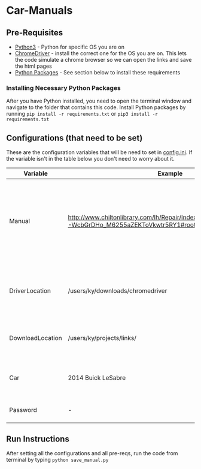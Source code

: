 # Car-Manuals

## Pre-Requisites
* [Python3](https://realpython.com/installing-python/) - Python for specific OS you are on
* [ChromeDriver](http://chromedriver.chromium.org/downloads) - install the correct one for the OS you are on. This lets the code simulate a chrome browser so we can open the links and save the html pages
* [Python Packages](requirements.txt) - See section below to install these requirements

### Installing Necessary Python Packages

After you have Python installed, you need to open the terminal window and navigate to the folder that contains this code. Install Python packages by running `pip install -r requirements.txt` or `pip3 install -r requirements.txt`

## Configurations (that need to be set)

These are the configuration variables that will be need to set in [config.ini](config.ini). If the variable isn't in the table below you don't need to worry about it.

| Variable | Example | Description |
| -------- | ------- | ----------- |
| Manual | http://www.chiltonlibrary.com/lh/Repair/Index/mwellxHWd41jTqW6Hz_-WcbGrDHo_M6255aZEKToVkwtr5RY1#root | The link to the repair manual for whatever car. Should be at the very first page of the table of contents and the screen is white |
| DriverLocation | /users/ky/downloads/chromedriver | Location of where you downloaded the ChromeDriver so the code can run |
| DownloadLocation | /users/ky/projects/links/ | Location of where you want the manual to be saved |
| Car | 2014 Buick LeSabre | Name of the car for the manual you are downloading |
| Password | - | Password for the site with the manual | 

## Run Instructions

After setting all the configurations and all pre-reqs, run the code from terminal by typing `python save_manual.py`